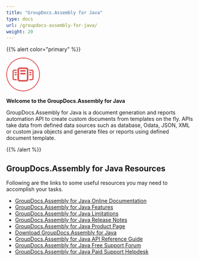 ```yaml
---
title: "GroupDocs.Assembly for Java"
type: docs
url: /groupdocs-assembly-for-java/
weight: 20
---
```


{{% alert color="primary" %}} 

![todo:image\_alt\_text](groupdocs-assembly-for-java_1)

**Welcome to the GroupDocs.Assembly for Java**

GroupDocs.Assembly for Java is a document generation and reports automation API to create custom documents from templates on the fly. APIs take data from defined data sources such as database, Odata, JSON, XML or custom java objects and generate files or reports using defined document template.

{{% /alert %}} 
## **GroupDocs.Assembly for Java Resources**
Following are the links to some useful resources you may need to accomplish your tasks.

- [GroupDocs.Assembly for Java Online Documentation](https://docs.groupdocs.com/display/assemblyjava/)
- [GroupDocs.](https://docs.groupdocs.com/display/viewerjava/Features+Overview)[Assembly ](https://docs.groupdocs.com/display/viewerjava/)[for Java Features](https://docs.groupdocs.com/display/assemblyjava/Features+Overview)
- [GroupDocs.](https://docs.groupdocs.com/display/viewerjava/Evaluation+Limitations+and+Licensing+of+GroupDocs.Viewer)[Assembly ](https://docs.groupdocs.com/display/viewerjava/)[for Java Limitations](https://docs.groupdocs.com/display/assemblyjava/Evaluation+Limitations+and+Licensing)
- [GroupDocs.](https://docs.groupdocs.com/display/viewerjava/Release+Notes)[Assembly ](https://docs.groupdocs.com/display/viewerjava/)[for Java Release Notes](https://docs.groupdocs.com/display/assemblyjava/Release+Notes)
- [GroupDocs.](https://products.groupdocs.com/viewer/java)[Assembly ](https://docs.groupdocs.com/display/viewerjava/)[for Java Product Page](https://products.groupdocs.com/assembly/java)
- [Download GroupDocs.](https://artifact.groupdocs.com/webapp/#/artifacts/browse/tree/General/repo/com/groupdocs/groupdocs-viewer)[Assembly ](https://artifact.groupdocs.com/webapp/#/artifacts/browse/tree/General/repo/com/groupdocs/groupdocs-assembly)[for Java](https://artifact.groupdocs.com/webapp/#/artifacts/browse/tree/General/repo/com/groupdocs/groupdocs-viewer)
- [GroupDocs.](https://apireference.groupdocs.com/java/viewer)[Assembly ](https://docs.groupdocs.com/display/viewerjava/)[for Java API Reference Guide](https://apireference.groupdocs.com/java/assembly)
- [GroupDocs.](https://forum.groupdocs.com/c/viewer)[Assembly ](https://docs.groupdocs.com/display/viewerjava/)[for Java Free Support Forum](https://forum.groupdocs.com/c/assembly)
- [GroupDocs.](https://helpdesk.groupdocs.com/)[Assembly ](https://docs.groupdocs.com/display/viewerjava/)[for Java Paid Support Helpdesk](https://helpdesk.groupdocs.com/)

